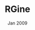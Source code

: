 ---
title: "RGine"
event: "Side Project"
date: "Jan 2009"
img: "rgine-%.jpg"
srcurl: https://github.com/RicardoBusta/rgine
---